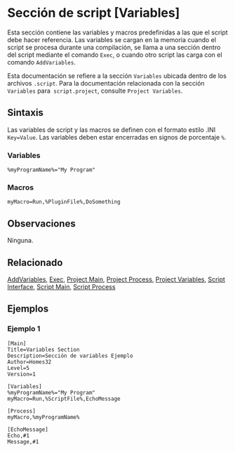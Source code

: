 # Sección de script [Variables]

Esta sección contiene las variables y macros predefinidas a las que el script debe hacer referencia. Las variables se cargan en la memoria cuando el script se procesa durante una compilación, se llama a una sección dentro del script mediante el comando `Exec`, o cuando otro script las carga con el comando `AddVariables`.

Esta documentación se refiere a la sección `Variables` ubicada dentro de los archivos `.script`. Para la documentación relacionada con la sección `Variables` para` script.project`, consulte `Project Variables`.

## Sintaxis

Las variables de script y las macros se definen con el formato estilo .INI `Key=Value`. Las variables deben estar encerradas en signos de porcentaje `%`.

### Variables

```pebakery
%myProgramName%="My Program"
```

### Macros

```pebakery
myMacro=Run,%PluginFile%,DoSomething
```

## Observaciones

Ninguna.

## Relacionado

[AddVariables](/Commands/Control/AddVariables.md), [Exec](/Commands/Branch/Exec.md), [Project Main](./ProjectMain.md), [Project Process](./ProjectProcess.md), [Project Variables](./ProjectVariables.md), [Script Interface](./ScriptInterface.md), [Script Main](./ScriptMain.md), [Script Process](./ScriptProcess)

## Ejemplos

### Ejemplo 1

```pebakery
[Main]
Title=Variables Section
Description=Sección de variables Ejemplo
Author=Homes32
Level=5
Version=1

[Variables]
%myProgramName%="My Program"
myMacro=Run,%ScriptFile%,EchoMessage

[Process]
myMacro,%myProgramName%

[EchoMessage]
Echo,#1
Message,#1
```

